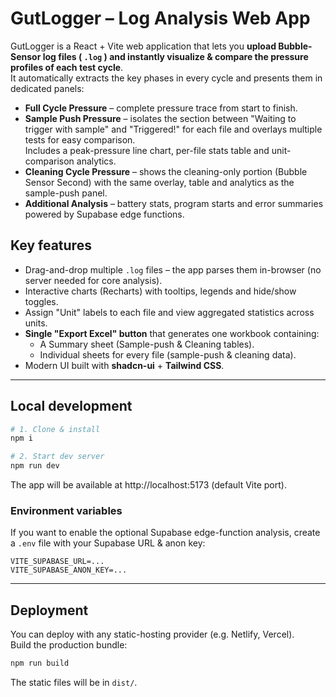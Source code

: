 # GutLogger – Log Analysis Web App

GutLogger is a React + Vite web application that lets you **upload Bubble-Sensor log files ( `.log` ) and instantly visualize & compare the pressure profiles of each test cycle**.  
It automatically extracts the key phases in every cycle and presents them in dedicated panels:

* **Full Cycle Pressure** – complete pressure trace from start to finish.
* **Sample Push Pressure** – isolates the section between "Waiting to trigger with sample" and "Triggered!" for each file and overlays multiple tests for easy comparison.  
  Includes a peak-pressure line chart, per-file stats table and unit-comparison analytics.
* **Cleaning Cycle Pressure** – shows the cleaning-only portion (Bubble Sensor Second) with the same overlay, table and analytics as the sample-push panel.
* **Additional Analysis** – battery stats, program starts and error summaries powered by Supabase edge functions.

Key features
------------
* Drag-and-drop multiple `.log` files – the app parses them in-browser (no server needed for core analysis).
* Interactive charts (Recharts) with tooltips, legends and hide/show toggles.
* Assign "Unit" labels to each file and view aggregated statistics across units.
* **Single "Export Excel" button** that generates one workbook containing:
  * A Summary sheet (Sample-push & Cleaning tables).
  * Individual sheets for every file (sample-push & cleaning data).
* Modern UI built with **shadcn-ui** + **Tailwind CSS**.

---

## Local development

```bash
# 1. Clone & install
npm i

# 2. Start dev server
npm run dev
```
The app will be available at http://localhost:5173 (default Vite port).

### Environment variables
If you want to enable the optional Supabase edge-function analysis, create a `.env` file with your Supabase URL & anon key:
```env
VITE_SUPABASE_URL=...
VITE_SUPABASE_ANON_KEY=...
```

---

## Deployment
You can deploy with any static-hosting provider (e.g. Netlify, Vercel).  
Build the production bundle:
```bash
npm run build
```
The static files will be in `dist/`.

